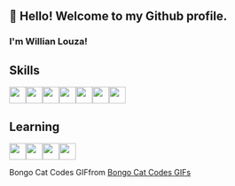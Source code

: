 ## 👋 Hello! Welcome to my Github profile.
### I'm Willian Louza!
<!--
**willianlouza/willianlouza** is a ✨ _special_ ✨ repository because its `README.md` (this file) appears on your GitHub profile.

Here are some ideas to get you started:


- 🔭 I’m currently working on ...
- 🌱 I’m currently learning ...
- 👯 I’m looking to collaborate on ...
- 🤔 I’m looking for help with ...
- 💬 Ask me about ...
- 📫 How to reach me: ...
- 😄 Pronouns: ...
- ⚡ Fun fact: ...
-->

## Skills
<img src="https://cdn.jsdelivr.net/gh/devicons/devicon/icons/git/git-original.svg" width="30" height="30"/><img src="https://cdn.jsdelivr.net/gh/devicons/devicon/icons/html5/html5-original.svg" width="30" height="30"/><img src="https://cdn.jsdelivr.net/gh/devicons/devicon/icons/css3/css3-original.svg" width="30" height="30"/><img src="https://cdn.jsdelivr.net/gh/devicons/devicon/icons/javascript/javascript-original.svg" width="30" height="30"/><img src="https://cdn.jsdelivr.net/gh/devicons/devicon/icons/jquery/jquery-original.svg" width="30" height="30"/><img src="https://cdn.jsdelivr.net/gh/devicons/devicon/icons/unity/unity-original.svg" width="30" height="30"/><img src="https://cdn.jsdelivr.net/gh/devicons/devicon/icons/csharp/csharp-original.svg" width="30" height="30"/>

## Learning
<img src="https://cdn.jsdelivr.net/gh/devicons/devicon/icons/typescript/typescript-original.svg" width="30" height="30" /><img src="https://cdn.jsdelivr.net/gh/devicons/devicon/icons/threejs/threejs-original.svg" width="30" height="30"/><img src="https://cdn.jsdelivr.net/gh/devicons/devicon/icons/electron/electron-original.svg" width="30" height="30"/><img src="https://cdn.jsdelivr.net/gh/devicons/devicon/icons/react/react-original.svg" width="30" height="30"/>

<div class="tenor-gif-embed" data-postid="22068584" data-share-method="host" data-aspect-ratio="1.77778" data-width="100%"<a href="https://tenor.com/view/bongo-cat-codes-gif-22068584">Bongo Cat Codes GIF</a>from <a href="https://tenor.com/search/bongo+cat+codes-gifs">Bongo Cat Codes GIFs</a></div> <script type="text/javascript" async src="https://tenor.com/embed.js"></script>
